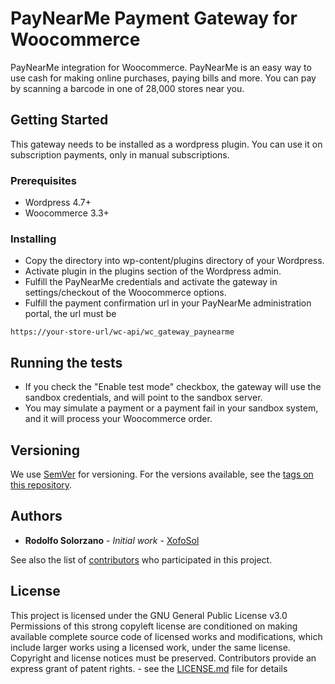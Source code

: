 # PayNearMe Payment Gateway for Woocommerce

PayNearMe integration for Woocommerce.  PayNearMe is an easy way to use cash for making online purchases, paying bills and more. You can pay by scanning a barcode in one of 28,000 stores near you.

## Getting Started

This gateway needs to be installed as a wordpress plugin.  You can use it on subscription payments, only in manual subscriptions.

### Prerequisites

- Wordpress 4.7+
- Woocommerce 3.3+

### Installing

- Copy the directory into wp-content/plugins directory of your Wordpress.
- Activate plugin in the plugins section of the Wordpress admin.
- Fulfill the PayNearMe credentials and activate the gateway in settings/checkout of the Woocommerce options.
- Fulfill the payment confirmation url in your PayNearMe administration portal, the url must be 
```
https://your-store-url/wc-api/wc_gateway_paynearme
```
## Running the tests

- If you check the "Enable test mode" checkbox, the gateway will use the sandbox credentials, and will point to the sandbox server.
- You may simulate a payment or a payment fail in your sandbox system, and it will process your Woocommerce order.

## Versioning

We use [SemVer](http://semver.org/) for versioning. For the versions available, see the [tags on this repository](https://github.com/XofoSol/PayNearMeWooCommerceGateway/tags). 

## Authors

* **Rodolfo Solorzano** - *Initial work* - [XofoSol](https://github.com/XofoSol)

See also the list of [contributors](https://github.com/XofoSol/PayNearMeWooCommerceGateway/contributors) who participated in this project.

## License

This project is licensed under the GNU General Public License v3.0
Permissions of this strong copyleft license are conditioned on making available complete source code of licensed works and modifications, which include larger works using a licensed work, under the same license. Copyright and license notices must be preserved. Contributors provide an express grant of patent rights. - see the [LICENSE.md](LICENSE.md) file for details

